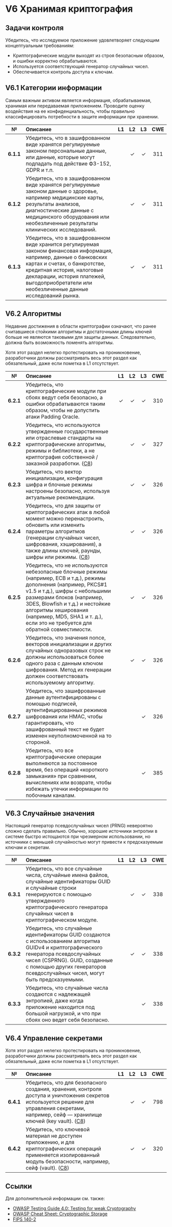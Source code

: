 # V6 Хранимая криптография

## Задачи контроля

Убедитесь, что исследуемое приложение удовлетворяет следующим концептуальным требованиям:

* Криптографические модули выходят из строя безопасным образом, и ошибки корректно обрабатываются.
* Используется соответствующий генератор случайных чисел.
* Обеспечивается контроль доступа к ключам.

## V6.1 Категории информации

Самым важным активом является информация, обрабатываемая, хранимая или передаваемая приложением. Проводите оценку воздействия на ее конфиденциальность, чтобы правильно классифицировать потребности в защите информации при хранении.

| № | Описание | L1 | L2 | L3 | CWE |
| :---: | :--- | :---: | :---:| :---: | :---: |
| **6.1.1** | Убедитесь, что в зашифрованном виде хранятся регулируемые законом персональные данные, или данные, которые могут подпадать под действие ФЗ-152, GDPR и т.п. | | ✓ | ✓ | 311 |
| **6.1.2** | Убедитесь, что в зашифрованном виде хранятся регулируемые законом данные о здоровье, например медицинские карты, результаты анализов, диагностические данные с медицинского оборудования или необезличенные результаты клинических исследований. | | ✓ | ✓ | 311 |
| **6.1.3** | Убедитесь, что в зашифрованном виде хранится регулируемая законом финансовая информация, например, данные о банковских картах и счетах, о банкротстве, кредитная история, налоговые декларации, история платежей, выгодоприобретатели или необезличенные данные исследований рынка. | | ✓ | ✓ | 311 |

## V6.2 Алгоритмы

Недавние достижения в области криптографии означают, что ранее считавшиеся стойкими алгоритмы и достаточными длины ключей больше не являются таковыми для защиты данных. Следовательно, должна быть возможность поменять алгоритмы.

Хотя этот раздел нелегко протестировать на проникновение, разработчики должны рассматривать весь этот раздел как обязательный, даже если пометка в L1 отсутствует.

| № | Описание | L1 | L2 | L3 | CWE |
| :---: | :--- | :---: | :---:| :---: | :---: |
| **6.2.1** | Убедитесь, что криптографические модули при сбоях ведут себя безопасно, а ошибки обрабатываются таким образом, чтобы не допустить атаки Padding Oracle. | ✓ | ✓ | ✓ | 310 |
| **6.2.2** | Убедитесь, что используются утвержденные государственные или отраслевые стандарты на криптографические алгоритмы, режимы и библиотеки, а не криптография собственной / заказной разработки. ([C8](https://owasp.org/www-project-proactive-controls/#div-numbering)) | | ✓ | ✓ | 327 |
| **6.2.3** | Убедитесь, что вектор инициализации, конфигурация шифра и блочные режимы настроены безопасно, используя актуальные рекомендации. | | ✓ | ✓ | 326 |
| **6.2.4** | Убедитесь, что для защиты от криптографических атак в любой момент можно перенастроить, обновить или изменить параметры алгоритмов (генерации случайных чисел, шифрования, хэширования), а также длины ключей, раунды, шифры или режимы. ([C8](https://owasp.org/www-project-proactive-controls/#div-numbering)) | | ✓ | ✓ | 326 |
| **6.2.5** | Убедитесь, что не используются небезопасные блочные режимы (например, ECB и т.д.), режимы дополнения (например, PKCS#1 v1.5 и т.д.), шифры с небольшими размерами блоков (например, 3DES, Blowfish и т.д.) и нестойкие алгоритмы хеширования (например, MD5, SHA1 и т. д.), если это не требуется для обратной совместимости. | | ✓ | ✓ | 326 |
| **6.2.6** | Убедитесь, что значения nonce, векторов инициализации и других случайных одноразовых строк не должны использоваться более одного раза с данным ключом шифрования. Метод их генерации должен соответствовать используемому алгоритму. | | ✓ | ✓ | 326 |
| **6.2.7** | Убедитесь, что зашифрованные данные аутентифицированы с помощью подписей, аутентифицированных режимов шифрования или HMAC, чтобы гарантировать, что зашифрованный текст не будет изменен неуполномоченной на то стороной. | | | ✓ | 326 |
| **6.2.8** | Убедитесь, что все криптографические операции выполняются за постоянное время, без операций «короткого замыкания» при сравнении, вычислениях или возврате, чтобы избежать утечки информации по побочным каналам. | | | ✓ | 385 |

## V6.3 Случайные значения

Настоящий генератор псевдослучайных чисел (PRNG) невероятно сложно сделать правильно. Обычно, хорошие источники энтропии в системе быстро истощаются при чрезмерном использовании, но источники с меньшей случайностью могут привести к предсказуемым ключам и секретам.

| № | Описание | L1 | L2 | L3 | CWE |
| :---: | :--- | :---: | :---:| :---: | :---: |
| **6.3.1** | Убедитесь, что все случайные числа, случайные имена файлов, случайные идентификаторы GUID и случайные строки генерируются с помощью утвержденного криптографического генератора случайных чисел в криптографическом модуле. | | ✓ | ✓ | 338 |
| **6.3.2** | Убедитесь, что случайные идентификаторы GUID создаются с использованием алгоритма GUIDv4 и криптографического генератора псевдослучайных чисел (CSPRNG). GUID, созданные с помощью других генераторов псевдослучайных чисел, могут быть предсказуемыми.| | ✓ | ✓ | 338 |
| **6.3.3** | Убедитесь, что случайные числа создаются с надлежащей энтропией, даже когда приложение находится под большой нагрузкой, и что при сбоях оно ведет себя безопасно. | | | ✓ | 338 |

## V6.4 Управление секретами

Хотя этот раздел нелегко протестировать на проникновение, разработчики должны рассматривать весь этот раздел как обязательный, даже если пометка в L1 отсутствует.

| № | Описание | L1 | L2 | L3 | CWE |
| :---: | :--- | :---: | :---:| :---: | :---: |
| **6.4.1** | Убедитесь, что для безопасного создания, хранения, контроля доступа и уничтожения секретов используется решение для управления секретами, например, сейф — хранилище ключей (key vault). ([C8](https://owasp.org/www-project-proactive-controls/#div-numbering)) | | ✓ | ✓ | 798 |
| **6.4.2** | Убедитесь, что ключевой материал не доступен приложению, и для криптографических операций применяется изолированный модуль безопасности, например, сейф (vault). ([C8](https://owasp.org/www-project-proactive-controls/#div-numbering)) | | ✓ | ✓ | 320 |

## Ссылки

Для дополнительной информации см. также:

* [OWASP Testing Guide 4.0: Testing for weak Cryptography](https://owasp.org/www-project-web-security-testing-guide/v42/4-Web_Application_Security_Testing/09-Testing_for_Weak_Cryptography/README.html)
* [OWASP Cheat Sheet: Cryptographic Storage](https://cheatsheetseries.owasp.org/cheatsheets/Cryptographic_Storage_Cheat_Sheet.html)
* [FIPS 140-2](https://csrc.nist.gov/publications/detail/fips/140/2/final)
